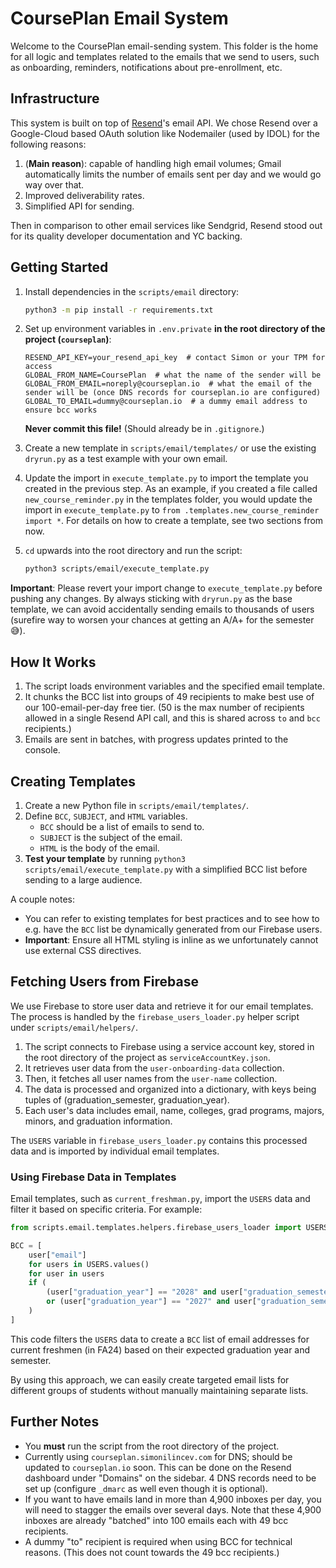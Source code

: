 # CoursePlan Email System

Welcome to the CoursePlan email-sending system. This folder is the home for all logic and templates related to the emails that we send to users, such as onboarding, reminders, notifications about pre-enrollment, etc.

## Infrastructure

This system is built on top of [Resend](https://resend.com)'s email API. We chose Resend over a Google-Cloud based OAuth solution like Nodemailer (used by IDOL) for the following reasons:

1. (**Main reason**): capable of handling high email volumes; Gmail automatically limits the number of emails sent per day and we would go way over that.
2. Improved deliverability rates.
3. Simplified API for sending.

Then in comparison to other email services like Sendgrid, Resend stood out for its quality developer documentation and YC backing.

## Getting Started

1. Install dependencies in the `scripts/email` directory:
   ```bash
   python3 -m pip install -r requirements.txt
   ```

2. Set up environment variables in `.env.private` **in the root directory of the project (`courseplan`)**:
   ```
   RESEND_API_KEY=your_resend_api_key  # contact Simon or your TPM for access
   GLOBAL_FROM_NAME=CoursePlan  # what the name of the sender will be
   GLOBAL_FROM_EMAIL=noreply@courseplan.io  # what the email of the sender will be (once DNS records for courseplan.io are configured)
   GLOBAL_TO_EMAIL=dummy@courseplan.io  # a dummy email address to ensure bcc works
   ```
   **Never commit this file!** (Should already be in `.gitignore`.)

3. Create a new template in `scripts/email/templates/` or use the existing `dryrun.py` as a test example with your own email.

4. Update the import in `execute_template.py` to import the template you created in the previous step. As an example, if you created a file called `new_course_reminder.py` in the templates folder, you would update the import in `execute_template.py` to `from .templates.new_course_reminder import *`. For details on how to create a template, see two sections from now.

5. `cd` upwards into the root directory and run the script:
   ```bash
   python3 scripts/email/execute_template.py
   ```

**Important**: Please revert your import change to `execute_template.py` before pushing any changes. By always sticking with `dryrun.py` as the base template, we can avoid accidentally sending emails to thousands of users (surefire way to worsen your chances at getting an A/A+ for the semester 😅).

## How It Works

1. The script loads environment variables and the specified email template.
2. It chunks the BCC list into groups of 49 recipients to make best use of our 100-email-per-day free tier. (50 is the max number of recipients allowed in a single Resend API call, and this is shared across `to` and `bcc` recipients.)
3. Emails are sent in batches, with progress updates printed to the console.

## Creating Templates

1. Create a new Python file in `scripts/email/templates/`.
2. Define `BCC`, `SUBJECT`, and `HTML` variables.
    - `BCC` should be a list of emails to send to.
    - `SUBJECT` is the subject of the email.
    - `HTML` is the body of the email.
3. **Test your template** by running `python3 scripts/email/execute_template.py` with a simplified BCC list before sending to a large audience.

A couple notes:
- You can refer to existing templates for best practices and to see how to e.g. have the `BCC` list be dynamically generated from our Firebase users.
- **Important**: Ensure all HTML styling is inline as we unfortunately cannot use external CSS directives.

## Fetching Users from Firebase

We use Firebase to store user data and retrieve it for our email templates. The process is handled by the `firebase_users_loader.py` helper script under `scripts/email/helpers/`.

1. The script connects to Firebase using a service account key, stored in the root directory of the project as `serviceAccountKey.json`.
3. It retrieves user data from the `user-onboarding-data` collection.
2. Then, it fetches all user names from the `user-name` collection.
4. The data is processed and organized into a dictionary, with keys being tuples of (graduation_semester, graduation_year).
5. Each user's data includes email, name, colleges, grad programs, majors, minors, and graduation information.

The `USERS` variable in `firebase_users_loader.py` contains this processed data and is imported by individual email templates.

### Using Firebase Data in Templates

Email templates, such as `current_freshman.py`, import the `USERS` data and filter it based on specific criteria. For example:

```python
from scripts.email.templates.helpers.firebase_users_loader import USERS

BCC = [
    user["email"]
    for users in USERS.values()
    for user in users
    if (
        (user["graduation_year"] == "2028" and user["graduation_semester"] == "Spring")
        or (user["graduation_year"] == "2027" and user["graduation_semester"] == "Fall")
    )
]
```

This code filters the `USERS` data to create a `BCC` list of email addresses for current freshmen (in FA24) based on their expected graduation year and semester.

By using this approach, we can easily create targeted email lists for different groups of students without manually maintaining separate lists.

## Further Notes

- You **must** run the script from the root directory of the project.
- Currently using `courseplan.simonilincev.com` for DNS; should be updated to `courseplan.io` soon. This can be done on the Resend dashboard under "Domains" on the sidebar. 4 DNS records need to be set up (configure `_dmarc` as well even though it is optional).
- If you want to have emails land in more than 4,900 inboxes per day, you will need to stagger the emails over several days. Note that these 4,900 inboxes are already "batched" into 100 emails each with 49 bcc recipients.
- A dummy "to" recipient is required when using BCC for technical reasons. (This does not count towards the 49 bcc recipients.)
